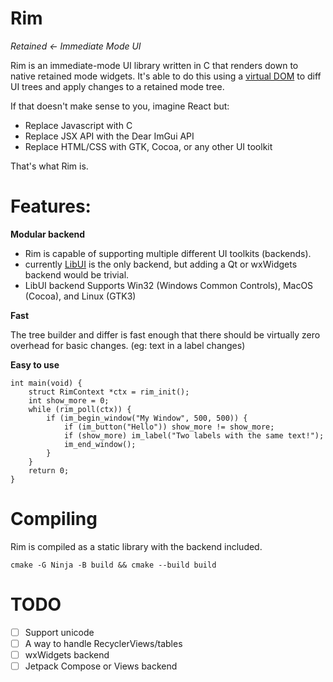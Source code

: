 # Rim
*Retained &larr; Immediate Mode UI*

Rim is an immediate-mode UI library written in C that renders down to native retained mode widgets.
It's able to do this using a [virtual DOM](https://en.wikipedia.org/wiki/Virtual_DOM) to diff UI trees and apply
changes to a retained mode tree.

If that doesn't make sense to you, imagine React but:
- Replace Javascript with C
- Replace JSX API with the Dear ImGui API
- Replace HTML/CSS with GTK, Cocoa, or any other UI toolkit

That's what Rim is.

# Features:
**Modular backend**

- Rim is capable of supporting multiple different UI toolkits (backends).
- currently [LibUI](https://github.com/libui-ng/libui-ng) is the only backend, but adding a Qt or wxWidgets backend would be trivial.
- LibUI backend Supports Win32 (Windows Common Controls), MacOS (Cocoa), and Linux (GTK3)

**Fast**

The tree builder and differ is fast enough that there should be virtually zero overhead for basic changes. (eg: text in a label changes)

**Easy to use**
```
int main(void) {
    struct RimContext *ctx = rim_init();
    int show_more = 0;
    while (rim_poll(ctx)) {
        if (im_begin_window("My Window", 500, 500)) {
            if (im_button("Hello")) show_more != show_more;
            if (show_more) im_label("Two labels with the same text!");
            im_end_window();
        }
    }
    return 0;
}
```

# Compiling
Rim is compiled as a static library with the backend included.
```
cmake -G Ninja -B build && cmake --build build
```

# TODO
- [ ] Support unicode
- [ ] A way to handle RecyclerViews/tables
- [ ] wxWidgets backend
- [ ] Jetpack Compose or Views backend
